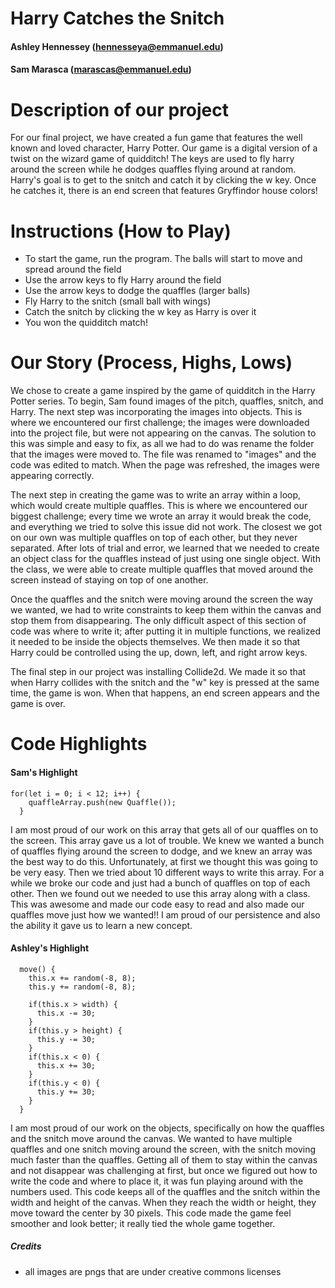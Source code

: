 # Harry Catches the Snitch
#### Ashley Hennessey (hennesseya@emmanuel.edu)
#### Sam Marasca (marascas@emmanuel.edu)

# Description of our project
For our final project, we have created a fun game that features the well known and loved character, Harry Potter. Our game is a digital version of a twist on the wizard game of quidditch! The keys are used to fly harry around the screen while he dodges quaffles flying around at random. Harry's goal is to get to the snitch and catch it by clicking the w key. Once he catches it, there is an end screen that features Gryffindor house colors!


# Instructions (How to Play)
- To start the game, run the program. The balls will start to move and spread around the field
- Use the arrow keys to fly Harry around the field
- Use the arrow keys to dodge the quaffles (larger balls)
- Fly Harry to the snitch (small ball with wings)
- Catch the snitch by clicking the w key as Harry is over it
- You won the quidditch match!

# Our Story (Process, Highs, Lows)
 We chose to create a game inspired by the game of quidditch in the Harry Potter series. To begin, Sam found images of the pitch, quaffles, snitch, and Harry. The next step was incorporating the images into objects. This is where we encountered our first challenge; the images were downloaded into the project file, but were not appearing on the canvas. The solution to this was simple and easy to fix, as all we had to do was rename the folder that the images were moved to. The file was renamed to "images" and the code was edited to match. When the page was refreshed, the images were appearing correctly. 

The next step in creating the game was to write an array within a loop, which would create multiple quaffles. This is where we encountered our biggest challenge; every time we wrote an array it would break the code, and everything we tried to solve this issue did not work. The closest we got on our own was multiple quaffles on top of each other, but they never separated. After lots of trial and error, we learned that we needed to create an object class for the quaffles instead of just using one single object. With the class, we were able to create multiple quaffles that moved around the screen instead of staying on top of one another.

Once the quaffles and the snitch were moving around the screen the way we wanted, we had to write constraints to keep them within the canvas and stop them from disappearing. The only difficult aspect of this section of code was where to write it; after putting it in multiple functions, we realized it needed to be inside the objects themselves. We then made it so that Harry could be controlled using the up, down, left, and right arrow keys.  

The final step in our project was installing Collide2d. We made it so that when Harry collides with the snitch and the "w" key is pressed at the same time, the game is won. When that happens, an end screen appears and the game is over. 
# Code Highlights
#### Sam's Highlight
```
for(let i = 0; i < 12; i++) {
    quaffleArray.push(new Quaffle());
  }
```
I am most proud of our work on this array that gets all of our quaffles on to the screen. This array gave us a lot of trouble. We knew we wanted a bunch of quaffles flying around the screen to dodge, and we knew an array was the best way to do this. Unfortunately, at first we thought this was going to be very easy. Then we tried about 10 different ways to write this array. For a while we broke our code and just had a bunch of quaffles on top of each other. Then we found out we needed to use this array along with a class. This was awesome and made our code easy to read and also made our quaffles move just how we wanted!! I am proud of our persistence and also the ability it gave us to learn a new concept.




#### Ashley's Highlight
```
  move() {
    this.x += random(-8, 8);
    this.y += random(-8, 8);

    if(this.x > width) {
      this.x -= 30;
    }
    if(this.y > height) {
      this.y -= 30;
    }
    if(this.x < 0) {
      this.x += 30;
    }
    if(this.y < 0) {
      this.y += 30;
    }
  }
```
I am most proud of our work on the objects, specifically on how the quaffles and the snitch move around the canvas. We wanted to have multiple quaffles and one snitch moving around the screen, with the snitch moving much faster than the quaffles. Getting all of them to stay within the canvas and not disappear was challenging at first, but once we figured out how to write the code and where to place it, it was fun playing around with the numbers used. This code keeps all of the quaffles and the snitch within the width and height of the canvas. When they reach the width or height, they move toward the center by 30 pixels. This code made the game feel smoother and look better; it really tied the whole game together. 

##### Credits
- all images are pngs that are under creative commons licenses
